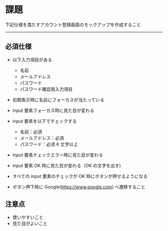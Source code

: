 # 課題

下記仕様を満たすアカウント登録画面のモックアップを作成すること

---

## 必須仕様

- 以下入力項目がある

  - 名前
  - メールアドレス
  - パスワード
  - パスワード確認用入力項目

- 初期表示時に名前にフォーカスが当たっている
- input 要素フォーカス時に見た目が変わる
- input 要素を以下でチェックする
  - 名前：必須
  - メールアドレス：必須
  - パスワード：必須 6 文字以上
- input 要素チェックエラー時に見た目が変わる
- input 要素 OK 時に見た目が変わる（OK の文字を出す)
- すべての input 要素のチェックが OK 時にボタンが押せるようになる
- ボタン押下時に Google(https://www.google.com) へ遷移すること

## 注意点

- 使いやすいこと
- 見た目がよいこと
